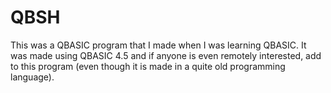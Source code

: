 # QBSH
This was a QBASIC program that I made when I was learning QBASIC. It was made using QBASIC 4.5 and if anyone is even remotely interested, add to this program (even though it is made in a quite old programming language).
